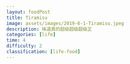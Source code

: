 ```yaml
---
layout: foodPost
title: Tiramisu
image: assets/images/2019-6-1-Tiramisu.jpeg
description: 味道真的超级超级超级正
categories: [life]
time: 4
difficulty: 2
classification: [life-food]
---
```

